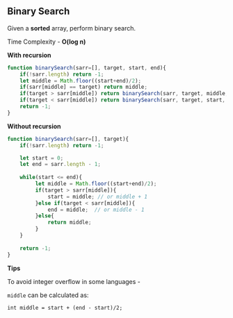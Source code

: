## Binary Search

Given a **sorted** array, perform binary search.

Time Complexity - **O(log n)**


**With recursion**

```javascript
function binarySearch(sarr=[], target, start, end){
    if(!sarr.length) return -1;
    let middle = Math.floor((start+end)/2);
    if(sarr[middle] == target) return middle;
    if(target > sarr[middle]) return binarySearch(sarr, target, middle, end); // or middle + 1
    if(target < sarr[middle]) return binarySearch(sarr, target, start, middle); // or middle - 1
    return -1;
}
```

**Without recursion**

```javascript
function binarySearch(sarr=[], target){
    if(!sarr.length) return -1;

    let start = 0;
    let end = sarr.length - 1;
 
    while(start <= end){
         let middle = Math.floor((start+end)/2);
         if(target > sarr[middle]){ 
             start = middle; // or middle + 1
         }else if(target < sarr[middle]){
             end = middle;  // or middle - 1
         }else{
             return middle;
         }
    }
   
    return -1;
}
```

**Tips**

To avoid integer overflow in some languages - 

`middle` can be calculated as:
```
int middle = start + (end - start)/2;
```